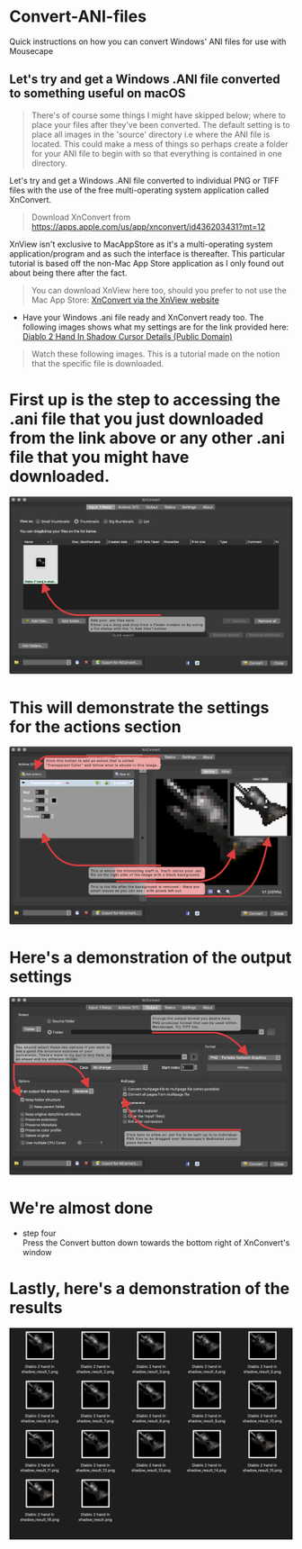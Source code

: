 # Convert-ANI-files
Quick instructions on how you can convert Windows' ANI files for use with Mousecape

## Let's try and get a Windows .ANI file converted to something useful on macOS




> There's of course some things I might have skipped below; where to place your files after they've been converted. The default setting is to place all images in the 'source' directory i.e where the ANI file is located. This could make a mess of things so perhaps create a folder for your ANI file to begin with so that everything is contained in one directory.



Let's try and get a Windows .ANI file converted to individual PNG or TIFF files with the use of the free multi-operating system application called XnConvert.

>Download XnConvert from https://apps.apple.com/us/app/xnconvert/id436203431?mt=12 

XnView isn't exclusive to MacAppStore as it's a multi-operating system application/program and as such the interface is thereafter.
This particular tutorial is based off the non-Mac App Store application as I only found out about being there after the fact.

>You can download XnView here too, should you prefer to not use the Mac App Store: [XnConvert via the XnView website](https://www.xnview.com/en/xnconvert/)


* Have your Windows .ani file ready and XnConvert ready too. The following images shows what my settings are for the link provided here:
[Diablo 2 Hand In Shadow Cursor Details (Public Domain)](http://www.rw-designer.com/cursor-detail/47799)

> Watch these following images.  This is a tutorial made on the notion that the specific file is downloaded.



# First up is the step to accessing the .ani file that you just downloaded from the link above or any other .ani file that you might have downloaded.


![GettingStarted](https://github.com/VisualisationExpo/Convert-ANI-files/blob/main/screenshots/GettingStarted.png?raw=true)



# This will demonstrate the settings for the actions section


![Actions](https://github.com/VisualisationExpo/Convert-ANI-files/blob/main/screenshots/Actions.png?raw=true)




# Here's a demonstration of the output settings

![Output](https://github.com/VisualisationExpo/Convert-ANI-files/blob/main/screenshots/Output.png?raw=true)


# We're almost done
* step four  
Press the Convert button down towards the
bottom right of XnConvert's window


# Lastly, here's a demonstration of the results

![Results](https://github.com/VisualisationExpo/Convert-ANI-files/blob/main/screenshots/Results.png?raw=true)
